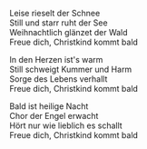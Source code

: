 
Leise rieselt der Schnee  
Still und starr ruht der See  
Weihnachtlich glänzet der Wald  
Freue dich, Christkind kommt bald  

In den Herzen ist's warm  
Still schweigt Kummer und Harm  
Sorge des Lebens verhallt  
Freue dich, Christkind kommt bald

Bald ist  heilige Nacht  
Chor der Engel erwacht  
Hört nur wie lieblich es schallt  
Freue dich, Christkind kommt bald

